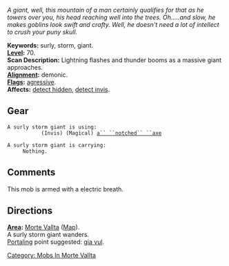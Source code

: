 *A giant, well, this mountain of a man certainly qualifies for that as
he towers over you, his head reaching well into the trees. Oh.....and
slow, he makes goblins look swift and crafty. Well, he doesn't need a
lot of intellect to crush your puny skull.*

**Keywords:** surly, storm, giant.  
**[Level](Level "wikilink"):** 70.  
**Scan Description:** Lightning flashes and thunder booms as a massive
giant approaches.  
**[Alignment](Alignment "wikilink"):** demonic.  
**[Flags](:Category:_Mob_Types "wikilink"):**
[agressive](Aggressive_Mobs "wikilink").  
**Affects:** [detect hidden](Detect_Hidden "wikilink"), [detect
invis](Detect_Invis "wikilink").  

## Gear

`A surly storm giant is using:`  
<wielded>`           (Invis) (Magical) `[`a`` ``notched`` ``axe`](Notched_Axe "wikilink")

`A surly storm giant is carrying:`  
`     Nothing.`

## Comments

This mob is armed with a electric breath.

## Directions

**[Area](:Category:_Areas "wikilink"):** [Morte
Vallta](:Category:_Morte_Vallta "wikilink")
([Map](Morte_Vallta_Map "wikilink")).  
A surly storm giant wanders.  
[Portaling](Portal "wikilink") point suggested: [gia
vul](Giant_Vulture "wikilink").  

[Category: Mobs In Morte
Vallta](Category:_Mobs_In_Morte_Vallta "wikilink")
